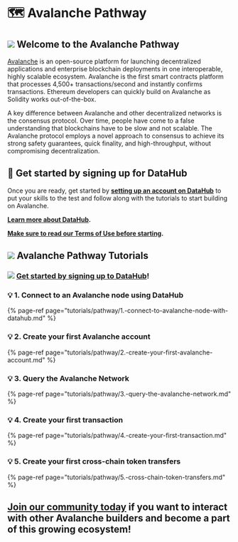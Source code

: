 # 🗺 Avalanche Pathway

## ![](../../.gitbook/assets/avalanche_token_round-300x300.png) Welcome to the **Avalanche** Pathway

[Avalanche](https://avax.network) is an open-source platform for launching decentralized applications and enterprise blockchain deployments in one interoperable, highly scalable ecosystem. Avalanche is the first smart contracts platform that processes 4,500+ transactions/second and instantly confirms transactions. Ethereum developers can quickly build on Avalanche as Solidity works out-of-the-box.

A key difference between Avalanche and other decentralized networks is the consensus protocol. Over time, people have come to a false understanding that blockchains have to be slow and not scalable. The Avalanche protocol employs a novel approach to consensus to achieve its strong safety guarantees, quick finality, and high-throughput, without compromising decentralization. 

## **🏁** Get started by signing up for DataHub <a id="get-started-by-signing-up-for-datahub"></a>

Once you are ready, get started by [**setting up an account on DataHub**](https://datahub.figment.io/sign_up?service=avalanche) to put your skills to the test and follow along with the tutorials to start building on Avalanche. 

[**Learn more about DataHub**](https://learn.figment.io/guides/datahub-products)**.** 

[**Make sure to read our Terms of Use before starting**](https://learn.datahub.figment.io/terms-of-use)**.** 

## ![](../../.gitbook/assets/avalanche_token_round-300x300.png) **Avalanche** Pathway Tutorials

### ![](../../.gitbook/assets/vhhp1wl4_400x400-1-.jpg) [Get started by signing up to DataHub](https://datahub.figment.io/sign_up?service=avalanche)! 

### 💡 1. Connect to an Avalanche node using DataHub

{% page-ref page="tutorials/pathway/1.-connect-to-avalanche-node-with-datahub.md" %}

###  💡 2. Create your first Avalanche account

{% page-ref page="tutorials/pathway/2.-create-your-first-avalanche-account.md" %}

### 💡 3. Query the Avalanche Network

{% page-ref page="tutorials/pathway/3.-query-the-avalanche-network.md" %}

### 💡 4. Create your first transaction 

{% page-ref page="tutorials/pathway/4.-create-your-first-transaction.md" %}

### 💡 5. Create your first cross-chain token transfers 

{% page-ref page="tutorials/pathway/5.-cross-chain-token-transfers.md" %}

## ​[Join our community today](https://discord.gg/PtkKz5) if you want to interact with other Avalanche builders and become a part of this growing ecosystem!
